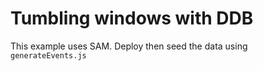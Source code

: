 # Tumbling windows with DDB

This example uses SAM. Deploy then seed the data using `generateEvents.js`

